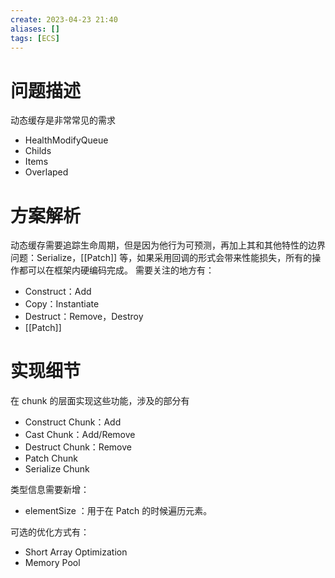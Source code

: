```yaml
---
create: 2023-04-23 21:40
aliases: []
tags: [ECS]
---
```

# 问题描述
动态缓存是非常常见的需求

- HealthModifyQueue
- Childs
- Items
- Overlaped
# 方案解析
动态缓存需要追踪生命周期，但是因为他行为可预测，再加上其和其他特性的边界问题：Serialize，[[Patch]] 等，如果采用回调的形式会带来性能损失，所有的操作都可以在框架内硬编码完成。
需要关注的地方有：

- Construct：Add
- Copy：Instantiate
- Destruct：Remove，Destroy
- [[Patch]] 
# 实现细节
在 chunk 的层面实现这些功能，涉及的部分有

- Construct Chunk：Add
- Cast Chunk：Add/Remove
- Destruct Chunk：Remove
- Patch Chunk
- Serialize Chunk

类型信息需要新增：

- elementSize ：用于在 Patch 的时候遍历元素。

可选的优化方式有：

- Short Array Optimization
- Memory Pool
